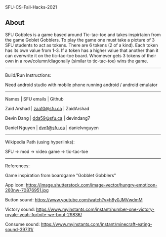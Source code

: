 SFU-CS-Fall-Hacks-2021

About
-------------------------------------------

SFU Gobbles is a game based around Tic-tac-toe and takes inspirtaion from the game Goblet Gobblers. 
To play the game one must take a picture of 3 SFU students to act as tokens. There are 6 tokens (2 of a kind). Each token has its own
value from 1-3. If a token has a higher value that another than it can overwrite it on the tic-tac-toe board. Whomever gets 3 tokens of their own
in a row/column/diagonally (similar to tic-tac-toe) wins the game.

-------------------------------------------
Build/Run Instructions:

Need android studio with mobile phone running android / android emulator

-------------------------------------------
Names | SFU emails | Github

Zaid Arshad | zaa10@sfu.ca | ZaidArshad

Devin Dang | dda59@sfu.ca | devindang7

Daniel Nguyen | dvn1@sfu.ca | danielvnguyen

-------------------------------------------
Wikipedia Path (using hyperlinks):

SFU -> mod -> video game -> tic-tac-toe

-------------------------------------------
References: 

Game inspiration from boardgame "Gobblet Gobblers"

App icon: https://image.shutterstock.com/image-vector/hungry-emoticon-260nw-70876951.jpg

Button sound: https://www.youtube.com/watch?v=h8y0JMVwdmM

Victory sound: https://www.myinstants.com/instant/number-one-victory-royale-yeah-fortnite-we-bout-29836/

Consume sound: https://www.myinstants.com/instant/minecraft-eating-sound-39731/
